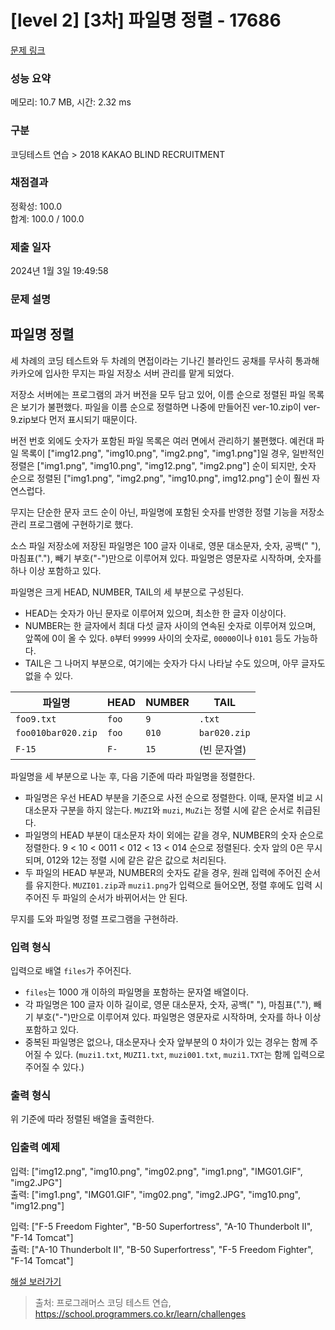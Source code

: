 # [level 2] [3차] 파일명 정렬 - 17686 

[문제 링크](https://school.programmers.co.kr/learn/courses/30/lessons/17686) 

### 성능 요약

메모리: 10.7 MB, 시간: 2.32 ms

### 구분

코딩테스트 연습 > 2018 KAKAO BLIND RECRUITMENT

### 채점결과

정확성: 100.0<br/>합계: 100.0 / 100.0

### 제출 일자

2024년 1월 3일 19:49:58

### 문제 설명

<h2>파일명 정렬</h2>

<p>세 차례의 코딩 테스트와 두 차례의 면접이라는 기나긴 블라인드 공채를 무사히 통과해 카카오에 입사한 무지는 파일 저장소 서버 관리를 맡게 되었다.</p>

<p>저장소 서버에는 프로그램의 과거 버전을 모두 담고 있어, 이름 순으로 정렬된 파일 목록은 보기가 불편했다. 파일을 이름 순으로 정렬하면 나중에 만들어진 ver-10.zip이 ver-9.zip보다 먼저 표시되기 때문이다.</p>

<p>버전 번호 외에도 숫자가 포함된 파일 목록은 여러 면에서 관리하기 불편했다. 예컨대 파일 목록이 ["img12.png", "img10.png", "img2.png", "img1.png"]일 경우, 일반적인 정렬은 ["img1.png", "img10.png", "img12.png", "img2.png"] 순이 되지만, 숫자 순으로 정렬된 ["img1.png", "img2.png", "img10.png", img12.png"] 순이 훨씬 자연스럽다.</p>

<p>무지는 단순한 문자 코드 순이 아닌, 파일명에 포함된 숫자를 반영한 정렬 기능을 저장소 관리 프로그램에 구현하기로 했다.</p>

<p>소스 파일 저장소에 저장된 파일명은 100 글자 이내로, 영문 대소문자, 숫자, 공백(" "), 마침표("."), 빼기 부호("-")만으로 이루어져 있다. 파일명은 영문자로 시작하며, 숫자를 하나 이상 포함하고 있다.</p>

<p>파일명은 크게 HEAD, NUMBER, TAIL의 세 부분으로 구성된다.</p>

<ul>
<li>HEAD는 숫자가 아닌 문자로 이루어져 있으며, 최소한 한 글자 이상이다. </li>
<li>NUMBER는 한 글자에서 최대 다섯 글자 사이의 연속된 숫자로 이루어져 있으며, 앞쪽에 0이 올 수 있다. <code>0</code>부터 <code>99999</code> 사이의 숫자로, <code>00000</code>이나 <code>0101</code> 등도 가능하다.</li>
<li>TAIL은 그 나머지 부분으로, 여기에는 숫자가 다시 나타날 수도 있으며, 아무 글자도 없을 수 있다.</li>
</ul>
<table class="table">
        <thead><tr>
<th>파일명</th>
<th>HEAD</th>
<th>NUMBER</th>
<th>TAIL</th>
</tr>
</thead>
        <tbody><tr>
<td><code>foo9.txt</code></td>
<td><code>foo</code></td>
<td><code>9</code></td>
<td><code>.txt</code></td>
</tr>
<tr>
<td><code>foo010bar020.zip</code></td>
<td><code>foo</code></td>
<td><code>010</code></td>
<td><code>bar020.zip</code></td>
</tr>
<tr>
<td><code>F-15</code></td>
<td><code>F-</code></td>
<td><code>15</code></td>
<td>(빈 문자열)</td>
</tr>
</tbody>
      </table>
<p>파일명을 세 부분으로 나눈 후, 다음 기준에 따라 파일명을 정렬한다.</p>

<ul>
<li>파일명은 우선 HEAD 부분을 기준으로 사전 순으로 정렬한다. 이때, 문자열 비교 시 대소문자 구분을 하지 않는다. <code>MUZI</code>와 <code>muzi</code>, <code>MuZi</code>는 정렬 시에 같은 순서로 취급된다.</li>
<li>파일명의 HEAD 부분이 대소문자 차이 외에는 같을 경우, NUMBER의 숫자 순으로 정렬한다. 9 &lt; 10 &lt; 0011 &lt; 012 &lt; 13 &lt; 014 순으로 정렬된다. 숫자 앞의 0은 무시되며, 012와 12는 정렬 시에 같은 같은 값으로 처리된다.</li>
<li>두 파일의 HEAD 부분과, NUMBER의 숫자도 같을 경우, 원래 입력에 주어진 순서를 유지한다. <code>MUZI01.zip</code>과 <code>muzi1.png</code>가 입력으로 들어오면, 정렬 후에도 입력 시 주어진 두 파일의 순서가 바뀌어서는 안 된다.</li>
</ul>

<p>무지를 도와 파일명 정렬 프로그램을 구현하라.</p>

<h3>입력 형식</h3>

<p>입력으로 배열 <code>files</code>가 주어진다.</p>

<ul>
<li><code>files</code>는 1000 개 이하의 파일명을 포함하는 문자열 배열이다.</li>
<li>각 파일명은 100 글자 이하 길이로, 영문 대소문자, 숫자, 공백(" "), 마침표("."), 빼기 부호("-")만으로 이루어져 있다. 파일명은 영문자로 시작하며, 숫자를 하나 이상 포함하고 있다.</li>
<li>중복된 파일명은 없으나, 대소문자나 숫자 앞부분의 0 차이가 있는 경우는 함께 주어질 수 있다. (<code>muzi1.txt</code>, <code>MUZI1.txt</code>, <code>muzi001.txt</code>, <code>muzi1.TXT</code>는 함께 입력으로 주어질 수 있다.)</li>
</ul>

<h3>출력 형식</h3>

<p>위 기준에 따라 정렬된 배열을 출력한다.</p>

<h3>입출력 예제</h3>

<p>입력: ["img12.png", "img10.png", "img02.png", "img1.png", "IMG01.GIF", "img2.JPG"]<br>
출력: ["img1.png", "IMG01.GIF", "img02.png", "img2.JPG", "img10.png", "img12.png"]</p>

<p>입력: ["F-5 Freedom Fighter", "B-50 Superfortress", "A-10 Thunderbolt II", "F-14 Tomcat"]<br>
출력: ["A-10 Thunderbolt II", "B-50 Superfortress", "F-5 Freedom Fighter", "F-14 Tomcat"]</p>

<p><a href="http://tech.kakao.com/2017/11/14/kakao-blind-recruitment-round-3/" target="_blank" rel="noopener">해설 보러가기</a></p>


> 출처: 프로그래머스 코딩 테스트 연습, https://school.programmers.co.kr/learn/challenges